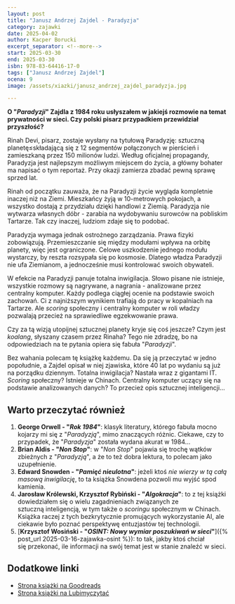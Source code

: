 ```yaml
---
layout: post
title: "Janusz Andrzej Zajdel - Paradyzja"
category: zajawki
date: 2025-04-02
author: Kacper Borucki
excerpt_separator: <!--more-->
start: 2025-03-30
end: 2025-03-30
isbn: 978-83-64416-17-0
tags: ["Janusz Andrzej Zajdel"]
ocena: 9
image: /assets/xiazki/janusz_andrzej_zajdel_paradyzja.jpg

---
```


**O "*Paradyzji*" Zajdla z 1984 roku usłyszałem w jakiejś rozmowie na temat prywatności w sieci. Czy polski pisarz przypadkiem przewidział przyszłość?**

<!--more-->

Rinah Devi, pisarz, zostaje wysłany na tytułową Paradyzję: sztuczną planetę≤składającą się z 12 segmentów połączonych w pierścień i zamieszkaną przez 150 milionów ludzi. Według oficjalnej propagandy, Paradyzja jest najlepszym możliwym miejscem do życia, a główny bohater ma napisać o tym reportaż. Przy okazji zamierza zbadać pewną sprawę sprzed lat.

Rinah od początku zauważa, że na Paradyzji życie wygląda kompletnie inaczej niż na Ziemi.  Mieszkańcy żyją w 10-metrowych pokojach, a wszystko dostają z przydziału dzięki handlowi z Ziemią. Paradyzja nie wytwarza własnych dóbr - zarabia na wydobywaniu surowców na pobliskim Tartarze. Tak czy inaczej, ludziom zdaje się to podobać.

Paradyzja wymaga jednak ostrożnego zarządzania. Prawa fizyki zobowiązują. Przemieszczanie się między modułami wpływa na orbitę planety, więc jest ograniczone. Celowe uszkodzenie jednego modułu wystarczy, by reszta rozsypała się po kosmosie. Dlatego władza Paradyzji nie ufa Ziemianom, a jednocześnie musi kontrolować swoich obywateli.

W efekcie na Paradyzji panuje totalna inwigilacja. Słowo pisane nie istnieje, wszystkie rozmowy są nagrywane, a nagrania - analizowane przez centralny komputer. Każdy podlega ciągłej ocenie na podstawie swoich zachowań. Ci z najniższym wynikiem trafiają do pracy w kopalniach na Tartarze. Ale *scoring* społeczny i centralny komputer w roli władzy pozwalają przecież na sprawiedliwe egzekwowanie prawa.

Czy za tą wizją utopijnej sztucznej planety kryje się coś jeszcze? Czym jest *koalang*, słyszany czasem przez Rinaha? Tego nie zdradzę, bo na odpowiedziach na te pytania opiera się fabuła "*Paradyzji*".

Bez wahania polecam tę książkę każdemu. Da się ją przeczytać w jedno popołudnie, a Zajdel opisał w niej zjawiska, które 40 lat po wydaniu są już na porządku dziennym. Totalna inwigilacja? Nastała wraz z gigantami IT. *Scoring* społeczny? Istnieje w Chinach. Centralny komputer uczący się na podstawie analizowanych danych? To przecież opis sztucznej inteligencji...

## Warto przeczytać również

1. **George Orwell - "*Rok 1984*"**: klasyk literatury, którego fabuła mocno kojarzy mi się z "*Paradyzją*", mimo znaczących różnic. Ciekawe, czy to przypadek, że "*Paradyzja*" została wydana akurat w 1984...
2. **Brian Aldis - "*Non Stop*"**: w "*Non Stop*" pojawia się trochę wątków zbieżnych z "*Paradyzją*", a że to też dobra lektura, to polecam jako uzupełnienie.
3. **Edward Snowden - "*Pamięć nieulotna*"**: jeżeli ktoś *nie wierzy w tą całą masową inwigilację*, to ta książka Snowdena pozwoli mu wyjść spod kamienia.
4. **Jarosław Królewski, Krzysztof Rybiński - "*Algokracja*"**: to z tej książki dowiedziałem się o wielu zagadnieniach związanych ze sztuczną inteligencją, w tym także o *scoringu* społecznym w Chinach. Książka raczej z tych bezkrytycznie promujących wykorzystanie AI, ale ciekawie było poznać perspektywę entuzjastów tej technologii.
5. [**Krzysztof Wosiński - "*OSINT: Nowy wymiar poszukiwań w sieci*"**]({% post_url 2025-03-16-zajawka-osint %}): to tak, jakby ktoś chciał się przekonać, ile informacji na swój temat jest w stanie znaleźć w sieci.

## Dodatkowe linki

- [Strona książki na Goodreads](https://www.goodreads.com/book/show/19242045-paradyzja)
- [Strona książki na Lubimyczytać](https://lubimyczytac.pl/ksiazka/41646/paradyzja)
